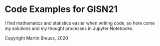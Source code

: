 # Code Examples for GISN21

I find mathematics and statistics easier when writing code, so here come my solutions and my thought processes in Jupyter Notebooks.

Copyright Martin Breuss, 2020
